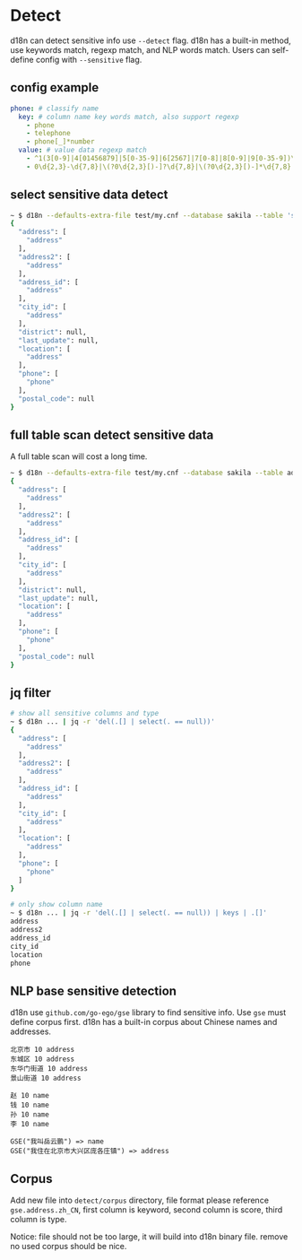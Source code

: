 # Detect

d18n can detect sensitive info use `--detect` flag. d18n has a built-in method, use keywords match, regexp match, and NLP words match. Users can self-define config with `--sensitive` flag.

## config example

```yaml
phone: # classify name
  key: # column name key words match, also support regexp
    - phone
    - telephone
    - phone[_]*number
  value: # value data regexp match
    - ^1(3[0-9]|4[01456879]|5[0-35-9]|6[2567]|7[0-8]|8[0-9]|9[0-35-9])\d{8}$
    - 0\d{2,3}-\d{7,8}|\(?0\d{2,3}[)-]?\d{7,8}|\(?0\d{2,3}[)-]*\d{7,8}
```

## select sensitive data detect

```bash
~ $ d18n --defaults-extra-file test/my.cnf --database sakila --table 'select * from address limit 10' -detect
{
  "address": [
    "address"
  ],
  "address2": [
    "address"
  ],
  "address_id": [
    "address"
  ],
  "city_id": [
    "address"
  ],
  "district": null,
  "last_update": null,
  "location": [
    "address"
  ],
  "phone": [
    "phone"
  ],
  "postal_code": null
}
```

## full table scan detect sensitive data

A full table scan will cost a long time.

```bash
~ $ d18n --defaults-extra-file test/my.cnf --database sakila --table address --detect
{
  "address": [
    "address"
  ],
  "address2": [
    "address"
  ],
  "address_id": [
    "address"
  ],
  "city_id": [
    "address"
  ],
  "district": null,
  "last_update": null,
  "location": [
    "address"
  ],
  "phone": [
    "phone"
  ],
  "postal_code": null
}
```

## jq filter

```bash
# show all sensitive columns and type
~ $ d18n ... | jq -r 'del(.[] | select(. == null))'
{
  "address": [
    "address"
  ],
  "address2": [
    "address"
  ],
  "address_id": [
    "address"
  ],
  "city_id": [
    "address"
  ],
  "location": [
    "address"
  ],
  "phone": [
    "phone"
  ]
}

# only show column name
~ $ d18n ... | jq -r 'del(.[] | select(. == null)) | keys | .[]'
address
address2
address_id
city_id
location
phone
```

## NLP base sensitive detection

d18n use `github.com/go-ego/gse` library to find sensitive info. Use `gse` must define corpus first. d18n has a built-in corpus about Chinese names and addresses.

```text
北京市 10 address
东城区 10 address
东华门街道 10 address
景山街道 10 address

赵 10 name
钱 10 name
孙 10 name
李 10 name
```

```text
GSE("我叫岳云鹏") => name
GSE("我住在北京市大兴区庞各庄镇") => address
```

## Corpus

Add new file into `detect/corpus` directory, file format please reference `gse.address.zh_CN`, first column is keyword, second column is score, third column is type.

Notice: file should not be too large, it will build into d18n binary file. remove no used corpus should be nice.
